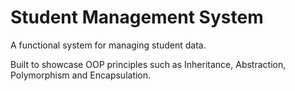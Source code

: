# Student Management System

A functional system for managing student data.

Built to showcase OOP principles such as Inheritance, Abstraction, Polymorphism and Encapsulation.
